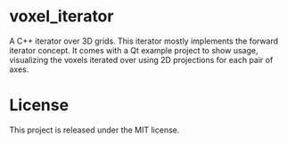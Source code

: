 voxel_iterator
==============

A C++ iterator over 3D grids. This iterator mostly implements the forward
iterator concept. It comes with a Qt example project to show usage, visualizing
the voxels iterated over using 2D projections for each pair of axes.

# License

This project is released under the MIT license.

